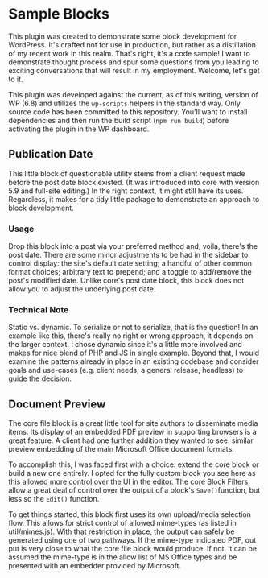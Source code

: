 # Sample Blocks
This plugin was created to demonstrate some block development for WordPress. It's crafted not for use in production, but rather as a distillation of my recent work in this realm. That's right, it's a code sample! I want to demonstrate thought process and spur some questions from you leading to exciting conversations that will result in my employment. Welcome, let's get to it. 

This plugin was developed against the current, as of this writing, version of WP (6.8) and utilizes the `wp-scripts` helpers in the standard way. Only source code has been committed to this repository. You'll want to install dependencies and then run the build script (`npm run build`) before activating the plugin in the WP dashboard.

## Publication Date
This little block of questionable utility stems from a client request made before the post date block existed. (It was introduced into core with version 5.9 and full-site editing.) In the right context, it might still have its uses. Regardless, it makes for a tidy little package to demonstrate an approach to block development.

### Usage
Drop this block into a post via your preferred method and, voila, there's the post date. There are some minor adjustments to be had in the sidebar to control display: the site's default date setting; a handful of other common format choices; arbitrary text to prepend; and a toggle to add/remove the post's modified date. Unlike core's post date block, this block does not allow you to adjust the underlying post date.

### Technical Note
Static vs. dynamic. To serialize or not to serialize, that is the question! In an example like this, there's really no right or wrong approach, it depends on the larger context. I chose dynamic since it's a little more involved and makes for nice blend of PHP and JS in single example. Beyond that, I would examine the patterns already in place in an existing codebase and consider goals and use-cases (e.g. client needs, a general release, headless) to guide the decision.

## Document Preview
The core file block is a great little tool for site authors to disseminate media items. Its display of an embedded PDF preview in supporting browsers is a great feature. A client had one further addition they wanted to see: similar preview embedding of the main Microsoft Office document formats.

To accomplish this, I was faced first with a choice: extend the core block or build a new one entirely. I opted for the fully custom block you see here as this allowed more control over the UI in the editor. The core Block Filters allow a great deal of control over the output of a block's `Save()`function, but less so the `Edit()` function.

To get things started, this block first uses its own upload/media selection flow. This allows for strict control of allowed mime-types (as listed in util/mimes.js). With that restriction in place, the output can safely be generated using one of two pathways. If the mime-type indicated PDF, out put is very close to what the core file block would produce. If not, it can be assumed the mime-type is in the allow list of MS Office types and be presented with an embedder provided by Microsoft.
